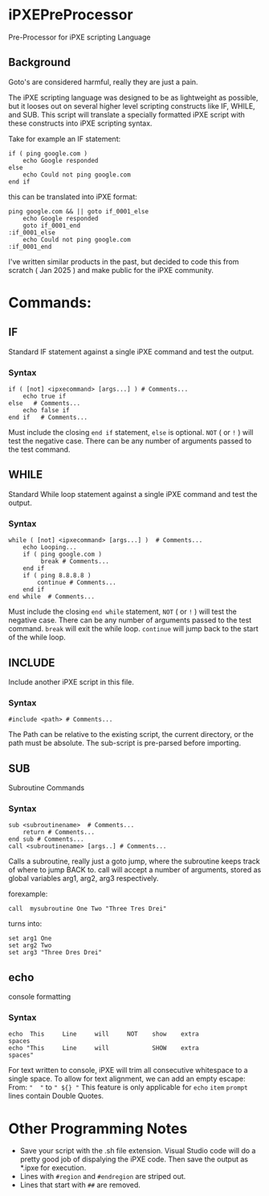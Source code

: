 # iPXEPreProcessor
Pre-Processor for iPXE scripting Language

## Background
Goto's are considered harmful, really they are just a pain.

The iPXE scripting language was designed to be as lightweight as possible, 
but it looses out on several higher level scripting constructs like IF, WHILE, and SUB. 
This script will translate a specially formatted iPXE script with these constructs into iPXE scripting syntax.

Take for example an IF statement:
```
if ( ping google.com )
    echo Google responded
else
    echo Could not ping google.com
end if
```
this can be translated into iPXE format:
```
ping google.com && || goto if_0001_else
    echo Google responded
    goto if_0001_end
:if_0001_else
    echo Could not ping google.com
:if_0001_end
```

I've written similar products in the past, but decided to code this from scratch ( Jan 2025 ) and make public for the iPXE community.

# Commands:

## IF 
Standard IF statement against a single iPXE command and test the output.
### Syntax
```
if ( [not] <ipxecommand> [args...] ) # Comments...
    echo true if
else   # Comments...
    echo false if
end if   # Comments...
```
Must include the closing `end if` statement, `else` is optional. `NOT` ( or `!` ) will test the negative case.
There can be any number of arguments passed to the test command. 

## WHILE 
Standard While loop statement against a single iPXE command and test the output.
### Syntax
```
while ( [not] <ipxecommand> [args...] )  # Comments...
    echo Looping...
    if ( ping google.com )
         break # Comments...
    end if
    if ( ping 8.8.8.8 )
        continue # Comments...
    end if
end while  # Comments...
```
Must include the closing `end while` statement, `NOT` ( or `!` ) will test the negative case.
There can be any number of arguments passed to the test command. 
`break` will exit the while loop. `continue` will jump back to the start of the while loop.

## INCLUDE 
Include another iPXE script in this file.
### Syntax
```
#include <path> # Comments...
```
The Path can be relative to the existing script, the current directory, or the path must be absolute. 
The sub-script is pre-parsed before importing.

## SUB 
Subroutine Commands
### Syntax
```
sub <subroutinename>  # Comments...
    return # Comments...
end sub # Comments...
call <subroutinename> [args..] # Comments...
```
Calls a subroutine, really just a goto jump, where the subroutine keeps track of where to jump BACK to. 
call will accept a number of arguments, stored as global variables arg1, arg2, arg3 respectively. 

forexample:
```
call  mysubroutine One Two "Three Tres Drei"
```
turns into:
```
set arg1 One
set arg2 Two
set arg3 "Three Dres Drei"
```

## echo 
console formatting
### Syntax
```
echo  This     Line     will     NOT    show    extra                    spaces
echo "This     Line     will            SHOW    extra                    spaces"
```
For text written to console, iPXE will trim all consecutive whitespace to a single space.
To allow for text alignment, we can add an empty escape:  From: `"  "` to `" ${} "`
This feature is only applicable for `echo` `item` `prompt` lines contain Double Quotes.

# Other Programming Notes

* Save your script with the .sh file extension. Visual Studio code will do a pretty good job of dispalying the iPXE code. Then save the output as *.ipxe for execution.
* Lines with `#region` and `#endregion` are striped out.
* Lines that start with `##` are removed.
